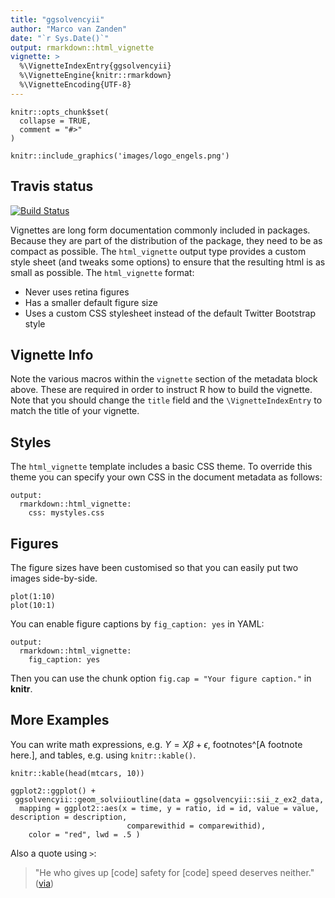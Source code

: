 ```yaml
---
title: "ggsolvencyii"
author: "Marco van Zanden"
date: "`r Sys.Date()`"
output: rmarkdown::html_vignette
vignette: >
  %\VignetteIndexEntry{ggsolvencyii}
  %\VignetteEngine{knitr::rmarkdown}
  %\VignetteEncoding{UTF-8}
---
```


```{r setup, include = FALSE}
knitr::opts_chunk$set(
  collapse = TRUE,
  comment = "#>"
)
```

```{r, out.width='35%', fig.align='right', echo=FALSE, border = FALSE}
knitr::include_graphics('images/logo_engels.png')
```

## Travis status
[![Build Status](https://travis-ci.com/vanzanden/ggsolvencyii.svg?branch=master)](https://travis-ci.com/vanzanden/ggsolvencyii.svg?branch=master)



Vignettes are long form documentation commonly included in packages. Because they are part of the distribution of the package, they need to be as compact as possible. The `html_vignette` output type provides a custom style sheet (and tweaks some options) to ensure that the resulting html is as small as possible. The `html_vignette` format:

- Never uses retina figures
- Has a smaller default figure size
- Uses a custom CSS stylesheet instead of the default Twitter Bootstrap style

## Vignette Info

Note the various macros within the `vignette` section of the metadata block above. These are required in order to instruct R how to build the vignette. Note that you should change the `title` field and the `\VignetteIndexEntry` to match the title of your vignette.

## Styles

The `html_vignette` template includes a basic CSS theme. To override this theme you can specify your own CSS in the document metadata as follows:

    output: 
      rmarkdown::html_vignette:
        css: mystyles.css

## Figures

The figure sizes have been customised so that you can easily put two images side-by-side. 

```{r, fig.show='hold'}
plot(1:10)
plot(10:1)
```

You can enable figure captions by `fig_caption: yes` in YAML:

    output:
      rmarkdown::html_vignette:
        fig_caption: yes

Then you can use the chunk option `fig.cap = "Your figure caption."` in **knitr**.

## More Examples

You can write math expressions, e.g. $Y = X\beta + \epsilon$, footnotes^[A footnote here.], and tables, e.g. using `knitr::kable()`.

```{r, echo=FALSE, results='asis'}
knitr::kable(head(mtcars, 10))
```

```{r, echo=FALSE, results='asis'}
ggplot2::ggplot() +
 ggsolvencyii::geom_solviioutline(data = ggsolvencyii::sii_z_ex2_data,
  mapping = ggplot2::aes(x = time, y = ratio, id = id, value = value, description = description,
                          comparewithid = comparewithid),
    color = "red", lwd = .5 )
```


Also a quote using `>`:

> "He who gives up [code] safety for [code] speed deserves neither."
([via](https://twitter.com/hadleywickham/status/504368538874703872))
